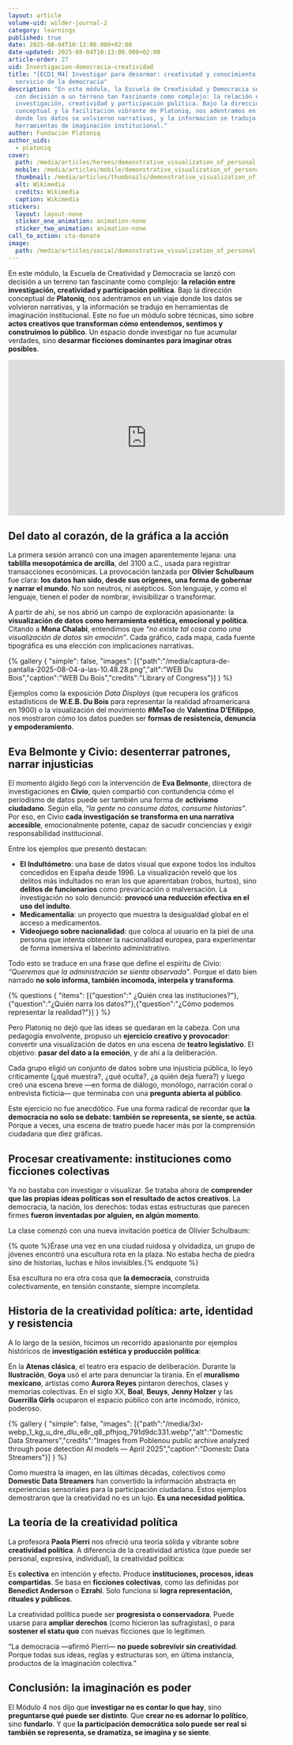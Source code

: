 ```yaml
---
layout: article
volume-uid: wilder-journal-2
category: learnings
published: true
date: 2025-08-04T10:13:00.000+02:00
date-updated: 2025-08-04T10:13:00.000+02:00
article-order: 27
uid: Investigacion-democracia-creatividad
title: "[ECD1_M4] Investigar para desarmar: creatividad y conocimiento al
  servicio de la democracia"
description: "En este módulo, la Escuela de Creatividad y Democracia se lanzó
  con decisión a un terreno tan fascinante como complejo: la relación entre
  investigación, creatividad y participación política. Bajo la dirección
  conceptual y la facilitación vibrante de Platoniq, nos adentramos en un viaje
  donde los datos se volvieron narrativas, y la información se tradujo en
  herramientas de imaginación institucional."
author: Fundación Platoniq
author_uids:
  - platoniq
cover:
  path: /media/articles/heroes/demonstrative_visualization_of_personal_attacks_on_wikipedia.jpg
  mobile: /media/articles/mobile/demonstrative_visualization_of_personal_attacks_on_wikipedia.jpg
  thumbnail: /media/articles/thumbnails/demonstrative_visualization_of_personal_attacks_on_wikipedia.jpg
  alt: Wikimedia
  credits: Wikimedia
  caption: Wikimedia
stickers:
  layout: layout-none
  sticker_one_animation: animation-none
  sticker_two_animation: animation-none
call_to_action: cta-donate
image:
  path: /media/articles/social/demonstrative_visualization_of_personal_attacks_on_wikipedia.jpg
---
```

En este módulo, la Escuela de Creatividad y Democracia se lanzó con decisión a un terreno tan fascinante como complejo: **la relación entre investigación, creatividad y participación política**. Bajo la dirección conceptual de **Platoniq**, nos adentramos en un viaje donde los datos se volvieron narrativas, y la información se tradujo en herramientas de imaginación institucional. Este no fue un módulo sobre técnicas, sino sobre **actos creativos que transforman cómo entendemos, sentimos y construimos lo público**. Un espacio donde investigar no fue acumular verdades, sino **desarmar ficciones dominantes para imaginar otras posibles**.

<iframe width="560" height="315" src="https://www.youtube.com/embed/KjS2YzkAVe4?si=wyMk8byyzbtkKYcw" title="YouTube video player" frameborder="0" allow="accelerometer; autoplay; clipboard-write; encrypted-media; gyroscope; picture-in-picture; web-share" referrerpolicy="strict-origin-when-cross-origin" allowfullscreen></iframe>

## **Del dato al corazón, de la gráfica a la acción**

La primera sesión arrancó con una imagen aparentemente lejana: una **tablilla mesopotámica de arcilla**, del 3100 a.C., usada para registrar transacciones económicas. La provocación lanzada por **Olivier Schulbaum** fue clara: **los datos han sido, desde sus orígenes, una forma de gobernar y narrar el mundo**. No son neutros, ni asépticos. Son lenguaje, y como el lenguaje, tienen el poder de nombrar, invisibilizar o transformar.

A partir de ahí, se nos abrió un campo de exploración apasionante: la **visualización de datos como herramienta estética, emocional y política**. Citando a **Mona Chalabi**, entendimos que *“no existe tal cosa como una visualización de datos sin emoción”*. Cada gráfico, cada mapa, cada fuente tipográfica es una elección con implicaciones narrativas. 

{% gallery { "simple": false, "images": [{"path":"/media/captura-de-pantalla-2025-08-04-a-las-10.48.28.png","alt":"WEB Du Bois","caption":"WEB Du Bois","credits":"Library of Congress"}] } %}

Ejemplos como la exposición *Data Displays* (que recupera los gráficos estadísticos de **W.E.B. Du Bois** para representar la realidad afroamericana en 1900) o la visualización del movimiento **\#MeToo** de **Valentina D’Efilippo**, nos mostraron cómo los datos pueden ser **formas de resistencia, denuncia y empoderamiento**.

## **Eva Belmonte y Civio: desenterrar patrones, narrar injusticias**

El momento álgido llegó con la intervención de **Eva Belmonte**, directora de investigaciones en **Civio**, quien compartió con contundencia cómo el periodismo de datos puede ser también una forma de **activismo ciudadano**. Según ella, *“la gente no consume datos, consume historias”*. Por eso, en Civio **cada investigación se transforma en una narrativa accesible**, emocionalmente potente, capaz de sacudir conciencias y exigir responsabilidad institucional.

Entre los ejemplos que presentó destacan:

* **El Indultómetro**: una base de datos visual que expone todos los indultos concedidos en España desde 1996. La visualización reveló que los delitos más indultados no eran los que aparentaban (robos, hurtos), sino **delitos de funcionarios** como prevaricación o malversación. La investigación no solo denunció: **provocó una reducción efectiva en el uso del indulto**.
* **Medicamentalia**: un proyecto que muestra la desigualdad global en el acceso a medicamentos.
* **Videojuego sobre nacionalidad**: que coloca al usuario en la piel de una persona que intenta obtener la nacionalidad europea, para experimentar de forma inmersiva el laberinto administrativo.

Todo esto se traduce en una frase que define el espíritu de Civio: *“Queremos que la administración se sienta observada”*. Porque el dato bien narrado **no solo informa, también incomoda, interpela y transforma**.

{% questions { "items": [{"question":" ¿Quién crea las instituciones?"},{"question":"¿Quién narra los datos?"},{"question":"¿Cómo podemos representar la realidad?"}] } %}

Pero Platoniq no dejó que las ideas se quedaran en la cabeza. Con una pedagogía envolvente, propuso un **ejercicio creativo y provocador**: convertir una visualización de datos en una escena de **teatro legislativo**. El objetivo: **pasar del dato a la emoción**, y de ahí a la deliberación.

Cada grupo eligió un conjunto de datos sobre una injusticia pública, lo leyó críticamente (¿qué muestra?, ¿qué oculta?, ¿a quién deja fuera?) y luego creó una escena breve —en forma de diálogo, monólogo, narración coral o entrevista ficticia— que terminaba con una **pregunta abierta al público**.

Este ejercicio no fue anecdótico. Fue una forma radical de recordar que **la democracia no solo se debate: también se representa, se siente, se actúa**. Porque a veces, una escena de teatro puede hacer más por la comprensión ciudadana que diez gráficas.

## **Procesar creativamente: instituciones como ficciones colectivas**

Ya no bastaba con investigar o visualizar. Se trataba ahora de **comprender que las propias ideas políticas son el resultado de actos creativos**. La democracia, la nación, los derechos: todas estas estructuras que parecen firmes **fueron inventadas por alguien, en algún momento**.

La clase comenzó con una nueva invitación poética de Olivier Schulbaum:

{% quote %}Érase una vez en una ciudad ruidosa y olvidadiza, un grupo de jóvenes encontró una escultura rota en la plaza. No estaba hecha de piedra sino de historias, luchas e hilos invisibles.{% endquote %}

Esa escultura no era otra cosa que **la democracia**, construida colectivamente, en tensión constante, siempre incompleta.

## **Historia de la creatividad política: arte, identidad y resistencia**

A lo largo de la sesión, hicimos un recorrido apasionante por ejemplos históricos de **investigación estética y producción política**:

En la **Atenas clásica**, el teatro era espacio de deliberación.
Durante la **Ilustración**, **Goya** usó el arte para denunciar la tiranía.
En el **muralismo mexicano**, artistas como **Aurora Reyes** pintaron derechos, clases y memorias colectivas.
En el siglo XX, **Boal**, **Beuys**, **Jenny Holzer** y las **Guerrilla Girls** ocuparon el espacio público con arte incómodo, irónico, poderoso.

{% gallery { "simple": false, "images": [{"path":"/media/3xl-webp_1_kg_u_dre_dlu_e8r_q8_pfhjoq_791d9dc331.webp","alt":"Domestic Data Streamers","credits":"Images from Poblenou public archive analyzed through pose detection AI models — April 2025","caption":"Domestc Data Streamers"}] } %}

Como muestra la imagen, en las últimas décadas, colectivos como **Domestic Data Streamers** han convertido la información abstracta en experiencias sensoriales para la participación ciudadana. Estos ejemplos demostraron que la creatividad no es un lujo. **Es una necesidad política.**

## **La teoría de la creatividad política**

La profesora **Paola Pierri** nos ofreció una teoría sólida y vibrante sobre **creatividad política**. A diferencia de la creatividad artística (que puede ser personal, expresiva, individual), la creatividad política:

Es **colectiva** en intención y efecto.
Produce **instituciones, procesos, ideas compartidas**.
Se basa en **ficciones colectivas**, como las definidas por **Benedict Anderson** o **Ezrahi**.
Solo funciona si **logra representación, rituales y públicos**.

La creatividad política puede ser **progresista o conservadora**. Puede usarse para **ampliar derechos** (como hicieron las sufragistas), o para **sostener el statu quo** con nuevas ficciones que lo legitimen.

“La democracia —afirmó Pierri— **no puede sobrevivir sin creatividad**. Porque todas sus ideas, reglas y estructuras son, en última instancia, productos de la imaginación colectiva.”

## **Conclusión: la imaginación es poder**

El Módulo 4 nos dijo que **investigar no es contar lo que hay**, sino **preguntarse qué puede ser distinto**. Que **crear no es adornar lo político**, sino **fundarlo**. Y que **la participación democrática solo puede ser real si también se representa, se dramatiza, se imagina y se siente**.
